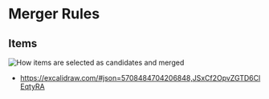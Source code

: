 # Merger Rules

## Items
![How items are selected as candidates and merged](../.gitbook/merger_items_rule.svg)
- https://excalidraw.com/#json=5708484704206848,JSxCf2OpvZGTD6ClEqtyRA
